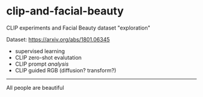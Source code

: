# clip-and-facial-beauty
CLIP experiments and Facial Beauty dataset "exploration"

Dataset: https://arxiv.org/abs/1801.06345
- supervised learning
- CLIP zero-shot evalutation
- CLIP prompt <i>analysis</i>
- CLIP guided RGB (diffusion? transform?)

<hr>
All people are beautiful
